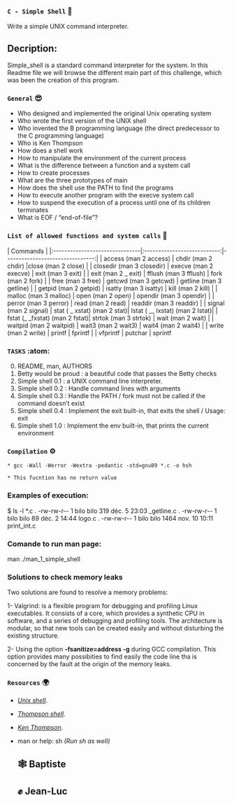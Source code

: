 ### `C - Simple Shell` :dart:
Write a simple UNIX command interpreter.

## Decription:
Simple_shell is a standard command interpreter for the system.
In this Readme file we will browse the different main part of this challenge, 
which was been the creation of this program.

### `General`   :sunglasses:

* Who designed and implemented the original Unix operating system
* Who wrote the first version of the UNIX shell
* Who invented the B programming language (the direct predecessor to the C programming language)
* Who is Ken Thompson
* How does a shell work
* How to manipulate the environment of the current process
* What is the difference between a function and a system call
* How to create processes
* What are the three prototypes of main
* How does the shell use the PATH to find the programs
* How to execute another program with the execve system call
* How to suspend the execution of a process until one of its children terminates
* What is EOF / “end-of-file”?


### `List of allowed functions and system calls`     :floppy_disk:

|                                           Commands                                             |
|:-------------------------------|:---------------------------:|--------------------------------:|
| access (man 2 access)          | chdir (man 2 chdir)         |close (man 2 close)              | 
| closedir (man 3 closedir)      | execve (man 2 execve)       | exit (man 3 exit)               |
| exit (man 2 _ exit)            | fflush (man 3 fflush)       | fork (man 2 fork)               |
| free (man 3 free)              | getcwd (man 3 getcwd)       | getline (man 3 getline)         |
| getpid (man 2 getpid)          | isatty (man 3 isatty)       | kill (man 2 kill)               |
| malloc (man 3 malloc)          | open (man 2 open)           | opendir (man 3 opendir)         |
| perror (man 3 perror)          | read (man 2 read)           | readdir (man 3 readdir)         |
| signal (man 2 signal)          | stat ( _ xstat) (man 2 stat)| lstat ( __ lxstat) (man 2 lstat)|
| fstat (_ _fxstat) (man 2 fstat)| strtok (man 3 strtok)       | wait (man 2 wait)               |
| waitpid (man 2 waitpid)        | wait3 (man 2 wait3)         | wait4 (man 2 wait4)             |
| write (man 2 write)            | printf                      | fprintf                         |
| vfprintf                       | putchar                     | sprintf

###  `TASKS`  :atom:

0. README, man, AUTHORS 
1. Betty would be proud : a beautiful code that passes the Betty checks
2. Simple shell 0.1 : a UNIX command line interpreter.
3. Simple shell 0.2 : Handle command lines with arguments
4. Simple shell 0.3 : Handle the PATH  /  fork must not be called if the command doesn’t exist
5. Simple shell 0.4 : Implement the exit built-in, that exits the shell / Usage: exit
6. Simple shell 1.0 : Implement the env built-in, that prints the current environment

### `Compilation`    :gear:

``` 
* gcc -Wall -Werror -Wextra -pedantic -std=gnu89 *.c -o hsh

* This fucntion has no return value

```
### Examples of execution: 

$ ls -l *.c
. -rw-rw-r-- 1 bilo bilo  319 déc.   5 23:03 _getline.c
. -rw-rw-r-- 1 bilo bilo   89 déc.   2 14:44 logo.c
. -rw-rw-r-- 1 bilo bilo 1464 nov.  10 10:11 print_int.c

### Comande to run man page:

man ./man_1_simple_shell

### Solutions to check memory leaks
Two solutions are found to resolve a memory problems:

1- Valgrind: is a flexible program for debugging and profiling Linux
   executables. It consists of a core, which provides a synthetic CPU in
   software, and a series of debugging and profiling tools. The
   architecture is modular, so that new tools can be created easily and
   without disturbing the existing structure.
       
2- Using the option  __-fsanitize=address -g__ during GCC compilation. 
   This option provides many possibities to find easily the code line tha is 
   concerned by the fault at the origin of the memory leaks.

### `Resources`   :earth_africa:

* [*Unix shell*](https://intranet.hbtn.io/rltoken/McTQ6qvcqZZQlZtZdjdVnQ). 
* [*Thompson shell*](https://intranet.hbtn.io/rltoken/FLRzIA3zLln5XV7erPHgsQ).
* [*Ken Thompson*](https://intranet.hbtn.io/rltoken/Pzs_A3Wo6LTHE8WX_uKiWg).
* man or help: sh _(Run sh as well)_


	## :spider_web: Baptiste
	## :fist_raised: Jean-Luc

```

```
